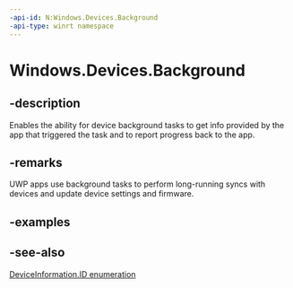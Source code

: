 ```yaml
---
-api-id: N:Windows.Devices.Background
-api-type: winrt namespace
---
```


# Windows.Devices.Background

## -description

Enables the ability for device background tasks to get info provided by the app that triggered the task and to report progress back to the app.

## -remarks

UWP apps use background tasks to perform long-running syncs with devices and update device settings and firmware.

## -examples

## -see-also

[DeviceInformation.ID enumeration](../windows.devices.enumeration/deviceinformation_id.md)
